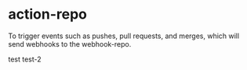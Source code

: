 # action-repo
To trigger events such as pushes, pull requests, and merges, which will send webhooks to the webhook-repo.


test
test-2
